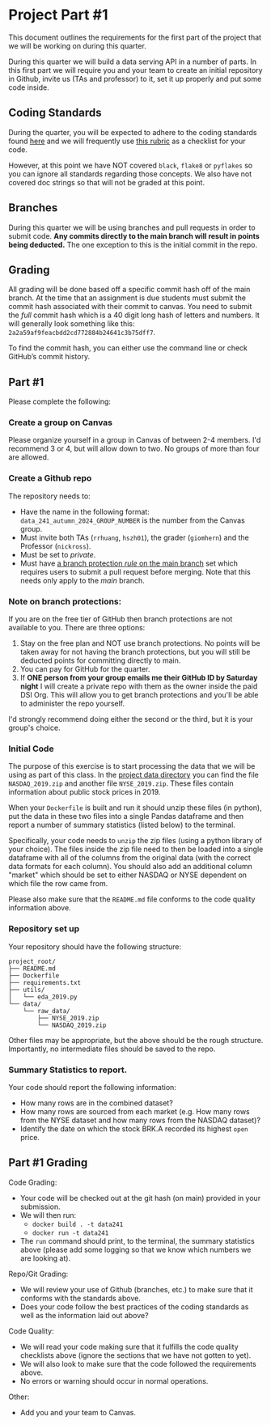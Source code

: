 # Project Part #1

This document outlines the requirements for the first part of the project that we will be working on during this quarter. 

During this quarter we will build a data serving API in a number of parts. In this first part we will require you and your team to create an initial repository in Github, invite us (TAs and professor) to it, set it up properly and put some code inside.

## Coding Standards

During the quarter, you will be expected to adhere to the coding standards found [here](https://github.com/dsi-clinic/the-clinic/blob/main/coding-standards/coding-standards.md) and we will frequently use [this rubric](https://github.com/dsi-clinic/the-clinic/blob/main/rubrics/final-technical-cleanup.md) as a checklist for your code.

However, at this point we have NOT covered `black`, `flake8` or `pyflakes` so you can ignore all standards regarding those concepts. We also have not covered doc strings so that will not be graded at this point.

## Branches

During this quarter we will be using branches and pull requests in order to submit code. **Any commits directly to the main branch will result in points being deducted.** The one exception to this is the initial commit in the repo.

## Grading

All grading will be done based off a specific commit hash off of the main branch. At the time that an assignment is due students must submit the commit hash associated with their commit to canvas. You need to submit the _full_ commit hash which is a 40 digit long hash of letters and numbers. It will generally look something like this: `2a2a59af9feacbdd2cd772884b24641c3b75dff7`.

To find the commit hash, you can either use the command line or check GitHub’s commit history.

## Part #1

Please complete the following:

### Create a group on Canvas

Please organize yourself in a group in Canvas of between 2-4 members. I'd recommend 3 or 4, but will allow down to two. No groups of more than four are allowed. 

### Create a Github repo

The repository needs to:

  - Have the name in the following format: `data_241_autumn_2024_GROUP_NUMBER` is the number from the Canvas group.
  - Must invite both TAs (`rrhuang`, `hszh01`), the grader (`giomhern`) and the Professor (`nickross`).
  - Must be set to _private_.
  - Must have [a branch protection _rule_ on the main branch](https://docs.github.com/en/repositories/configuring-branches-and-merges-in-your-repository/managing-protected-branches/managing-a-branch-protection-rule) set which requires users to submit a pull request before merging. Note that this needs only apply to the _main_ branch.

### Note on branch protections:

If you are on the free tier of GitHub then branch protections are not available to you. There are three options:
  1. Stay on the free plan and NOT use branch protections. No points will be taken away for not having the branch protections, but you will still be deducted points for committing directly to main.
  2. You can pay for GitHub for the quarter.
  3. If **ONE person from your group emails me their GitHub ID by Saturday night** I will create a private repo with them as the owner inside the paid DSI Org. This will allow you to get branch protections and you'll be able to administer the repo yourself.

I'd strongly recommend doing either the second or the third, but it is your group's choice.

### Initial Code

The purpose of this exercise is to start processing the data that we will be using as part of this class. In the [project data directory](../project_data/) you can find the file `NASDAQ_2019.zip` and another file `NYSE_2019.zip`. These files contain information about public stock prices in 2019.

When your `Dockerfile` is built and run it should unzip these files (in python), put the data in these two files into a single Pandas dataframe and then report a number of summary statistics (listed below) to the terminal. 

Specifically, your code needs to `unzip` the zip files (using a python library of your choice). The files inside the zip file need to then be loaded into a single dataframe with all of the columns from the original data (with the correct data formats for each column). You should also add an additional column "market" which should be set to either NASDAQ or NYSE dependent on which file the row came from.

Please also make sure that the `README.md` file conforms to the code quality information above. 

### Repository set up

Your repository should have the following structure:

```
project_root/
├── README.md
├── Dockerfile
├── requirements.txt
├── utils/
│   └── eda_2019.py
└── data/
    └── raw_data/
        ├── NYSE_2019.zip
        └── NASDAQ_2019.zip
```

Other files may be appropriate, but the above should be the rough structure. Importantly, no intermediate files should be saved to the repo.

### Summary Statistics to report. 

Your code should report the following information:

* How many rows are in the combined dataset?
* How many rows are sourced from each market (e.g. How many rows from the NYSE dataset and how many rows from the NASDAQ dataset)? 
* Identify the date on which the stock BRK.A recorded its highest `open` price.

## Part #1 Grading

Code Grading:
  - Your code will be checked out at the git hash (on main) provided in your submission.
  - We will then run:
    - `docker build . -t data241` 
    - `docker run -t data241`
  - The `run` command should print, to the terminal, the summary statistics above (please add some logging so that we know which numbers we are looking at).

Repo/Git Grading:
  - We will review your use of Github (branches, etc.) to make sure that it conforms with the standards above.
  - Does your code follow the best practices of the coding standards as well as the information laid out above?

Code Quality:
  - We will read your code making sure that it fulfills the code quality checklists above (ignore the sections that we have not gotten to yet).
  - We will also look to make sure that the code followed the requirements above.
  - No errors or warning should occur in normal operations.

Other:
  - Add you and your team to Canvas.
